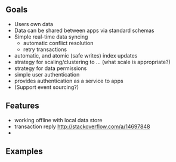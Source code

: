 ## Goals

 - Users own data
 - Data can be shared between apps via standard schemas
 - Simple real-time data syncing
   - automatic conflict resolution
   - retry transactions
 - automatic, and atomic (safe writes) index updates
 - strategy for scaling/clustering to ... (what scale is appropriate?)
 - strategy for data permissions
 - simple user authentication
 - provides authentication as a service to apps
 - (Support event sourcing?)

## Features

 - working offline with local data store
 - transaction reply http://stackoverflow.com/a/14697848
 - 
 
 ## Examples
 
 
